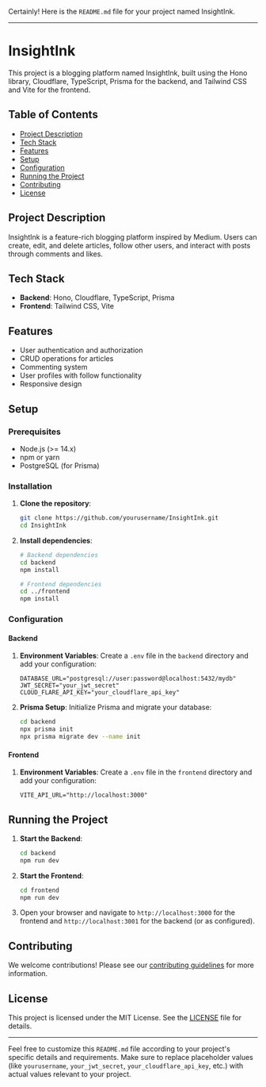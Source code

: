 Certainly! Here is the `README.md` file for your project named InsightInk.

---

# InsightInk

This project is a blogging platform named InsightInk, built using the Hono library, Cloudflare, TypeScript, Prisma for the backend, and Tailwind CSS and Vite for the frontend.

## Table of Contents

- [Project Description](#project-description)
- [Tech Stack](#tech-stack)
- [Features](#features)
- [Setup](#setup)
- [Configuration](#configuration)
- [Running the Project](#running-the-project)
- [Contributing](#contributing)
- [License](#license)

## Project Description

InsightInk is a feature-rich blogging platform inspired by Medium. Users can create, edit, and delete articles, follow other users, and interact with posts through comments and likes.

## Tech Stack

- **Backend**: Hono, Cloudflare, TypeScript, Prisma
- **Frontend**: Tailwind CSS, Vite

## Features

- User authentication and authorization
- CRUD operations for articles
- Commenting system
- User profiles with follow functionality
- Responsive design

## Setup

### Prerequisites

- Node.js (>= 14.x)
- npm or yarn
- PostgreSQL (for Prisma)

### Installation

1. **Clone the repository**:
   ```sh
   git clone https://github.com/yourusername/InsightInk.git
   cd InsightInk
   ```

2. **Install dependencies**:
   ```sh
   # Backend dependencies
   cd backend
   npm install

   # Frontend dependencies
   cd ../frontend
   npm install
   ```

### Configuration

#### Backend

1. **Environment Variables**:
   Create a `.env` file in the `backend` directory and add your configuration:

   ```env
   DATABASE_URL="postgresql://user:password@localhost:5432/mydb"
   JWT_SECRET="your_jwt_secret"
   CLOUD_FLARE_API_KEY="your_cloudflare_api_key"
   ```

2. **Prisma Setup**:
   Initialize Prisma and migrate your database:

   ```sh
   cd backend
   npx prisma init
   npx prisma migrate dev --name init
   ```

#### Frontend

1. **Environment Variables**:
   Create a `.env` file in the `frontend` directory and add your configuration:

   ```env
   VITE_API_URL="http://localhost:3000"
   ```

## Running the Project

1. **Start the Backend**:
   ```sh
   cd backend
   npm run dev
   ```

2. **Start the Frontend**:
   ```sh
   cd frontend
   npm run dev
   ```

3. Open your browser and navigate to `http://localhost:3000` for the frontend and `http://localhost:3001` for the backend (or as configured).

## Contributing

We welcome contributions! Please see our [contributing guidelines](CONTRIBUTING.md) for more information.

## License

This project is licensed under the MIT License. See the [LICENSE](LICENSE) file for details.

---

Feel free to customize this `README.md` file according to your project's specific details and requirements. Make sure to replace placeholder values (like `yourusername`, `your_jwt_secret`, `your_cloudflare_api_key`, etc.) with actual values relevant to your project.
